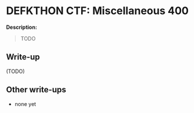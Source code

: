 # DEFKTHON CTF: Miscellaneous 400

**Description:**

> TODO

## Write-up

(TODO)

## Other write-ups

* none yet
